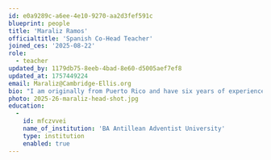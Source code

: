 ```yaml
---
id: e0a9289c-a6ee-4e10-9270-aa2d3fef591c
blueprint: people
title: 'Maraliz Ramos'
officialtitle: 'Spanish Co-Head Teacher'
joined_ces: '2025-08-22'
role:
  - teacher
updated_by: 1179db75-8eeb-4bad-8e60-d5005aef7ef8
updated_at: 1757449224
email: Maraliz@Cambridge-Ellis.org
bio: "I am originally from Puerto Rico and have six years of experience working with children of various ages. My native language is Spanish. I hold a Bachelor's degree from Antillean Adventist University in Elementary Education (K-5) with a focus on Spanish, mathematics, science, and social studies. I moved to Massachusetts with the goal of personal and professional growth. In my free time, I enjoy painting, exercising, and being in nature."
photo: 2025-26-maraliz-head-shot.jpg
education:
  -
    id: mfczvvei
    name_of_institution: 'BA Antillean Adventist University'
    type: institution
    enabled: true
---
```

